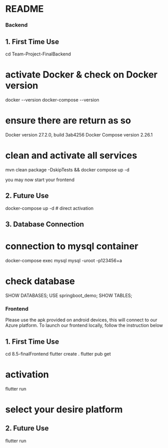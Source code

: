 # README

### Backend
## 1. First Time Use
cd Team-Project-FinalBackend

# activate Docker & check on Docker version
docker --version
docker-compose --version

# ensure there are return as so
Docker version 27.2.0, build 3ab4256
Docker Compose version 2.26.1

# clean and activate all services
mvn clean package -DskipTests && docker compose up -d

you may now start your frontend

## 2. Future Use
docker-compose up -d             # direct activation


## 3. Database Connection
# connection to mysql container
docker-compose exec mysql mysql -uroot -p123456+a

# check database
SHOW DATABASES;
USE springboot_demo;
SHOW TABLES;

### Frontend
Please use the apk provided on android devices, this will connect to our Azure platform. To launch our frontend locally, follow the instruction below

## 1. First Time Use
cd 8.5-finalFrontend
flutter create .
flutter pub get

# activation
flutter run

# select your desire platform

## 2. Future Use
flutter run